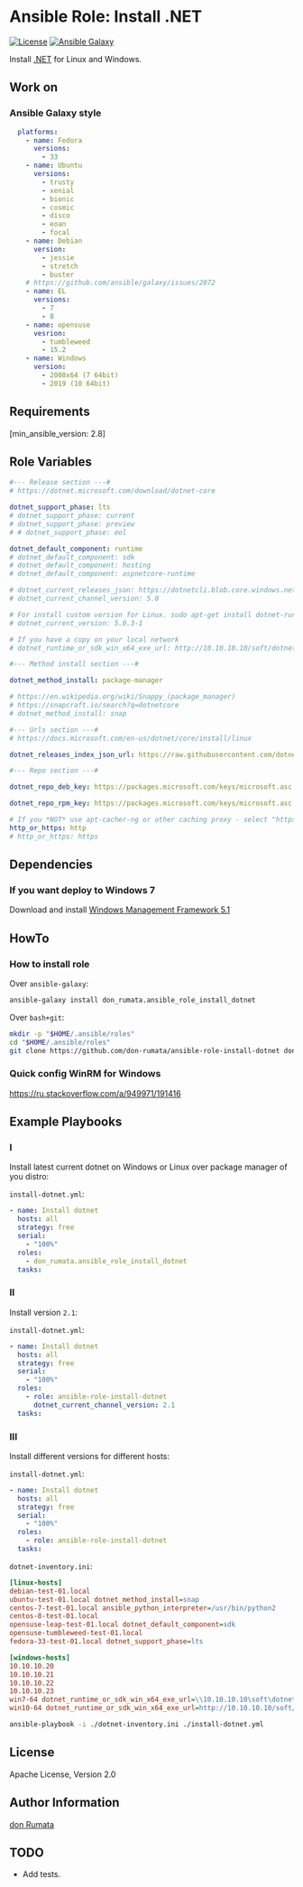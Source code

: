 # Ansible Role: Install .NET

[![License][license-image]][license-url] [![Ansible Galaxy][ansible-galaxy-image]][ansible-galaxy-url]

Install [.NET](https://dotnet.microsoft.com/download) for Linux and Windows.

## Work on

### Ansible Galaxy style

```yaml
  platforms:
    - name: Fedora
      versions:
        - 33
    - name: Ubuntu
      versions:
        - trusty
        - xenial
        - bionic
        - cosmic
        - disco
        - eoan
        - focal
    - name: Debian
      version:
        - jessie
        - stretch
        - buster
    # https://github.com/ansible/galaxy/issues/2072
    - name: EL
      versions:
        - 7
        - 8
    - name: opensuse
      vesrion:
        - tumbleweed
        - 15.2
    - name: Windows
      version:
        - 2008x64 (7 64bit)
        - 2019 (10 64bit)
```

## Requirements

[min_ansible_version: 2.8]

## Role Variables

```yaml
#--- Release section ---#
# https://dotnet.microsoft.com/download/dotnet-core

dotnet_support_phase: lts
# dotnet_support_phase: current
# dotnet_support_phase: preview
# # dotnet_support_phase: eol

dotnet_default_component: runtime
# dotnet_default_component: sdk
# dotnet_default_component: hosting
# dotnet_default_component: aspnetcore-runtime

# dotnet_current_releases_json: https://dotnetcli.blob.core.windows.net/dotnet/release-metadata/5.0/releases.json
# dotnet_current_channel_version: 5.0

# For install custom version for Linux. sudo apt-get install dotnet-runtime-5.0=5.0.3-1
# dotnet_current_version: 5.0.3-1

# If you have a copy on your local network
# dotnet_runtime_or_sdk_win_x64_exe_url: http://10.10.10.10/soft/dotnet/dotnet-{{ dotnet_default_component }}-latest-win-amd64.exe

#--- Method install section ---#

dotnet_method_install: package-manager

# https://en.wikipedia.org/wiki/Snappy_(package_manager)
# https://snapcraft.io/search?q=dotnetcore
# dotnet_method_install: snap

#--- Urls section ---#
# https://docs.microsoft.com/en-us/dotnet/core/install/linux

dotnet_releases_index_json_url: https://raw.githubusercontent.com/dotnet/core/master/release-notes/releases-index.json

#--- Repo section ---#

dotnet_repo_deb_key: https://packages.microsoft.com/keys/microsoft.asc

dotnet_repo_rpm_key: https://packages.microsoft.com/keys/microsoft.asc

# If you *NOT* use apt-cacher-ng or other caching proxy - select "https".
http_or_https: http
# http_or_https: https
```

## Dependencies

### If you want deploy to Windows 7

Download and install [Windows Management Framework 5.1](https://www.microsoft.com/en-us/download/details.aspx?id=54616)

## HowTo

### How to install role

Over `ansible-galaxy`:

```bash
ansible-galaxy install don_rumata.ansible_role_install_dotnet
```

Over `bash+git`:

```bash
mkdir -p "$HOME/.ansible/roles"
cd "$HOME/.ansible/roles"
git clone https://github.com/don-rumata/ansible-role-install-dotnet don_rumata.ansible_role_install_dotnet
```

### Quick config WinRM for Windows

<https://ru.stackoverflow.com/a/949971/191416>

## Example Playbooks

### I

Install latest current dotnet on Windows or Linux over package manager of you distro:

`install-dotnet.yml`:

```yaml
- name: Install dotnet
  hosts: all
  strategy: free
  serial:
    - "100%"
  roles:
    - don_rumata.ansible_role_install_dotnet
  tasks:
```

### II

Install version `2.1`:

`install-dotnet.yml`:

```yaml
- name: Install dotnet
  hosts: all
  strategy: free
  serial:
    - "100%"
  roles:
    - role: ansible-role-install-dotnet
      dotnet_current_channel_version: 2.1
  tasks:
```

### III

Install different versions for different hosts:

`install-dotnet.yml`:

```yaml
- name: Install dotnet
  hosts: all
  strategy: free
  serial:
    - "100%"
  roles:
    - role: ansible-role-install-dotnet
  tasks:
```

`dotnet-inventory.ini`:

```ini
[linux-hosts]
debian-test-01.local
ubuntu-test-01.local dotnet_method_install=snap
centos-7-test-01.local ansible_python_interpreter=/usr/bin/python2
centos-8-test-01.local
opensuse-leap-test-01.local dotnet_default_component=sdk
opensuse-tumbleweed-test-01.local
fedora-33-test-01.local dotnet_support_phase=lts

[windows-hosts]
10.10.10.20
10.10.10.21
10.10.10.22
10.10.10.23
win7-64 dotnet_runtime_or_sdk_win_x64_exe_url=\\10.10.10.10\soft\dotnet\dotnet-{{ dotnet_default_component }}-latest-win-amd64.exe dotnet_default_component=hosting
win10-64 dotnet_runtime_or_sdk_win_x64_exe_url=http://10.10.10.10/soft/dotnet/dotnet-{{ dotnet_default_component }}-latest-win-amd64.exe dotnet_support_phase=preview dotnet_default_component=sdk
```

```bash
ansible-playbook -i ./dotnet-inventory.ini ./install-dotnet.yml
```

## License

Apache License, Version 2.0

## Author Information

[don Rumata](https://github.com/don-rumata)

## TODO

- Add tests.

[license-image]: https://img.shields.io/github/license/don-rumata/ansible-role-install-dotnet.svg
[license-url]: https://opensource.org/licenses/Apache-2.0

[ansible-galaxy-image]: https://img.shields.io/badge/ansible_galaxy-don__rumata.ansible__role__install__dotnet-blue.svg
[ansible-galaxy-url]: https://galaxy.ansible.com/don_rumata/ansible_role_install_dotnet

